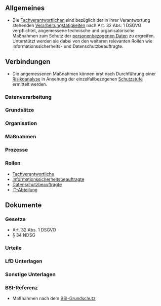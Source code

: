 ## Allgemeines
- Die [Fachverantwortlichen](../Organisation/Rolle-Fachverantwortliche.md) sind bezüglich der in ihrer Verantwortung stehenden [Verarbeitungstätigkeiten](../Datenverarbeitung/Verarbeitungstaetigkeit.md) nach Art. 32 Abs. 1 DSGVO verpflichtet, angemessene technische und organisatorische Maßnahmen zum Schutz der [personenbezogenen Daten](../Datenverarbeitung/Personenbezogene-Daten.md) zu ergreifen. Unterstützt werden sie dabei von den weiteren relevanten Rollen wie Informationssicherheits- und Datenschutzbeauftragte.
## Verbindungen
- Die angemessenen Maßnahmen können erst nach Durchführung einer [Risikoanalyse](../Organisation/Prozess-Risikoanalyse.md) in Ansehung der einzelfallbezogenen [Schutzstufe](../Datenverarbeitung/Schutzstufe.md) ermittelt werden.
### Datenverarbeitung
### Grundsätze
### Organisation
### Maßnahmen
### Prozesse
### Rollen
- [Fachverantwortliche](../Organisation/Rolle-Fachverantwortliche.md)
- [Informationssicherheitsbeauftragte](../Organisation/Rolle-ISB.md)
- [Datenschutzbeauftragte](../Organisation/Rolle-DSB.md)
- [IT-Abteilung](../Organisation/Rolle-IT-Abteilung.md)
## Dokumente
### Gesetze
- Art. 32 Abs. 1 DSGVO
- § 34 NDSG
### Urteile
### LfD Unterlagen
### Sonstige Unterlagen
### BSI-Referenz
- Maßnahmen nach dem [BSI-Grundschutz](https://www.bsi.bund.de/DE/Themen/Unternehmen-und-Organisationen/Standards-und-Zertifizierung/IT-Grundschutz/it-grundschutz_node.html)